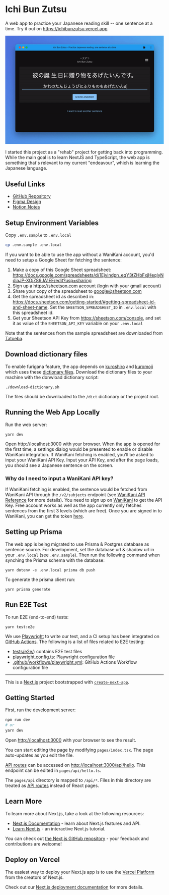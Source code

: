 # Ichi Bun Zutsu

A web app to practice your Japanese reading skill -- one sentence at a time.
Try it out on https://ichibunzutsu.vercel.app

![](app-demo.gif)

I started this project as a "rehab" project for getting back into programming. While the main goal is to learn NextJS and TypeScript, the web app is something that's relevant to my current "endeavour", which is learning the Japanese language.

## Useful Links

- [GitHub Repository](https://github.com/enreina/ichibunzutsu)
- [Figma Design](https://www.figma.com/file/13XJUSltNujMuN8H8Rq6h4/Ichi-Bun-Zutsu?node-id=2%3A3)
- [Notion Notes](https://www.notion.so/Pet-Project-Ichi-Bun-Zutsu-49a98f061b4a4a698fa351a3034845ca)

## Setup Environment Variables

Copy `.env.sample` to `.env.local`

```bash
cp .env.sample .env.local
```

If you want to be able to use the app without a WaniKani account, you'd need to setup a Google Sheet for fetching the sentence:

1. Make a copy of this Google Sheet spreadsheet: https://docs.google.com/spreadsheets/d/1Ejvindpn_eqY3tZHbFxjHeqlyNdiaJP-XOjZ89JA1EE/edit?usp=sharing
2. Sign up a https://sheetson.com account (login with your gmail account)
3. Share your copy of the spreadsheet to google@sheetson.com
4. Get the spreadsheet id as described in: https://docs.sheetson.com/getting-started/#getting-spreadsheet-id-and-sheet-name. Set the `SHEETSON_SPREADSHEET_ID` in `.env.local` with this spreadsheet id.
5. Get your Sheetson API Key from https://sheetson.com/console, and set it as value of the `SHEETSON_API_KEY` variable on your `.env.local`

Note that the sentences from the sample spreadsheet are downloaded from [Tatoeba](https://tatoeba.org).

## Download dictionary files

To enable furigana feature, the app depends on [kuroshiro](https://github.com/hexenq/kuroshiro) and [kuromoji](https://github.com/takuyaa/kuromoji.js) which uses these [dictionary files](https://github.com/takuyaa/kuromoji.js/tree/master/dict).
Download the dictionary files to your machine with the donwload dictionary script:

```
./download-dictionary.sh
```

The files should be downloaded to the `/dict` dictionary or the project root.

## Running the Web App Locally

Run the web server:

```
yarn dev
```

Open http://localhost:3000 with your browser. When the app is opened for the first time, a settings dialog would be presented to enable or disable WaniKani integration. If WaniKani fetching is enabled, you'll be asked to input your WaniKani API Key. Input your API Key, and after the page loads, you should see a Japanese sentence on the screen.

### Why do I need to input a WaniKani API key?

If WaniKani fetching is enabled, the sentence would be fetched from WaniKani API through the `/v2/subjects` endpoint (see [WaniKani API Reference](https://docs.api.wanikani.com/20170710/#get-all-subjects) for more details). You need to sign up on [WaniKani](https://wanikani.com/) to get the API Key. Free account works as well as the app currently only fetches sentences from the first 3 levels (which are free). Once you are signed in to WaniKani, you can get the token [here](https://www.wanikani.com/settings/personal_access_tokens).

## Setting up Prisma

The web app is being migrated to use Prisma & Postgres database as sentence source. For development, set the database url & shadow url in your `.env.local` (see `.env.sample`). Then run the following command when synching the Prisma schema with the database:

```
yarn dotenv -e .env.local prisma db push
```

To generate the prisma client run:

```
yarn prisma generate
```

## Run E2E Test

To run E2E (end-to-end) tests:

```
yarn test:e2e
```

We use [Playwright](https://playwright.dev/docs/intro) to write our test, and a CI setup has been integrated on [GitHub Actions](https://docs.github.com/en/actions). The following is a list of files related to E2E testing:

- [tests/e2e/](./tests/e2e/): contains E2E test files
- [playwright.config.ts](./playwright.config.ts): Playwright configuration file
- [.github/workflows/playwright.yml](./.github/workflows/playwright.yml): GitHub Actions Workflow configuration file

---

This is a [Next.js](https://nextjs.org/) project bootstrapped with [`create-next-app`](https://github.com/vercel/next.js/tree/canary/packages/create-next-app).

## Getting Started

First, run the development server:

```bash
npm run dev
# or
yarn dev
```

Open [http://localhost:3000](http://localhost:3000) with your browser to see the result.

You can start editing the page by modifying `pages/index.tsx`. The page auto-updates as you edit the file.

[API routes](https://nextjs.org/docs/api-routes/introduction) can be accessed on [http://localhost:3000/api/hello](http://localhost:3000/api/hello). This endpoint can be edited in `pages/api/hello.ts`.

The `pages/api` directory is mapped to `/api/*`. Files in this directory are treated as [API routes](https://nextjs.org/docs/api-routes/introduction) instead of React pages.

## Learn More

To learn more about Next.js, take a look at the following resources:

- [Next.js Documentation](https://nextjs.org/docs) - learn about Next.js features and API.
- [Learn Next.js](https://nextjs.org/learn) - an interactive Next.js tutorial.

You can check out [the Next.js GitHub repository](https://github.com/vercel/next.js/) - your feedback and contributions are welcome!

## Deploy on Vercel

The easiest way to deploy your Next.js app is to use the [Vercel Platform](https://vercel.com/new?utm_medium=default-template&filter=next.js&utm_source=create-next-app&utm_campaign=create-next-app-readme) from the creators of Next.js.

Check out our [Next.js deployment documentation](https://nextjs.org/docs/deployment) for more details.
